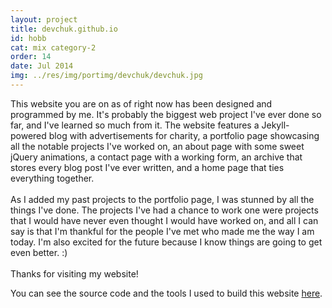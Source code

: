 ```yaml
---
layout: project
title: devchuk.github.io
id: hobb
cat: mix category-2
order: 14
date: Jul 2014
img: ../res/img/portimg/devchuk/devchuk.jpg
---
```


This website you are on as of right now has been designed and programmed by me. It's probably the biggest web project I've ever done so far, and I've learned so much from it. The website features a Jekyll-powered blog with advertisements for charity, a portfolio page showcasing all the notable projects I've worked on, an about page with some sweet jQuery animations, a contact page with a working form, an archive that stores every blog post I've ever written, and a home page that ties everything together.
<br><br>
As I added my past projects to the portfolio page, I was stunned by all the things I've done. The projects I've had a chance to work one were projects that I would have never even thought I would have worked on, and all I can say is that I'm thankful for the people I've met who made me the way I am today. I'm also excited for the future because I know things are going to get even better. :)
<br><br>
Thanks for visiting my website!

You can see the source code and the tools I used to build this website [here](https://github.com/devChuk/devchuk.github.io).
